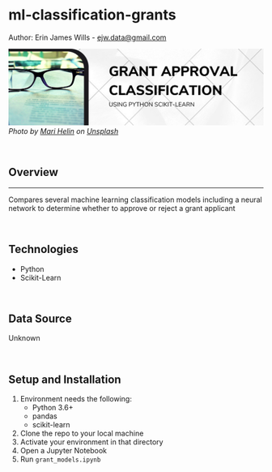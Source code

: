 # ml-classification-grants

Author:  Erin James Wills - ejw.data@gmail.com   

![Grant Classification](./images/grant-classification.png)
<cite>Photo by [Mari Helin](https://unsplash.com/@mari?utm_source=unsplash&utm_medium=referral&utm_content=creditCopyText) on [Unsplash](https://unsplash.com/s/photos/legal?utm_source=unsplash&utm_medium=referral&utm_content=creditCopyText)</cite>

<br>

## Overview  
<hr>  

Compares several machine learning classification models including a neural network to determine whether to approve or reject a grant applicant   
   
<br>  

## Technologies    
*  Python
*  Scikit-Learn

<br>


## Data Source  
Unknown

<br>

## Setup and Installation  
1. Environment needs the following:  
    *  Python 3.6+  
    *  pandas  
    *  scikit-learn
1. Clone the repo to your local machine
1. Activate your environment in that directory  
1. Open a Jupyter Notebook   
1. Run `grant_models.ipynb` 